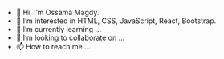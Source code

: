 - 👋 Hi, I’m Ossama Magdy.
-  👀 I’m interested in HTML, CSS, JavaScript, React, Bootstrap.
- 🌱 I’m currently learning ...
- 💞️ I’m looking to collaborate on ...
- 📫 How to reach me ...

<!---
osos0/osos0 is a ✨ special ✨ repository because its `README.md` (this file) appears on your GitHub profile.
You can click the Preview link to take a look at your changes.
--->

